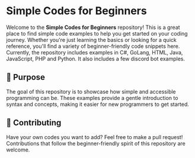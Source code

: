 # Simple Codes for Beginners

Welcome to the **Simple Codes for Beginners** repository! This is a great place to find simple code examples to help you get started on your coding journey. Whether you're just learning the basics or looking for a quick reference, you'll find a variety of beginner-friendly code snippets here. Currently, the repository includes examples in C#, GoLang, HTML, Java, JavaScript, PHP and Python. It also includes a few discord bot examples.

## 🎯 Purpose

The goal of this repository is to showcase how simple and accessible programming can be. These examples provide a gentle introduction to syntax and concepts, making it easier for new programmers to get started.

## 🚀 Contributing

Have your own codes you want to add? Feel free to make a pull request! Contributions that follow the beginner-friendly spirit of this repository are welcome.